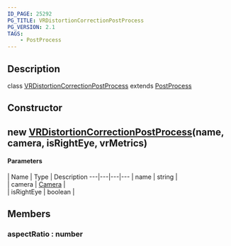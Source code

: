 ```yaml
---
ID_PAGE: 25292
PG_TITLE: VRDistortionCorrectionPostProcess
PG_VERSION: 2.1
TAGS:
    - PostProcess
---
```

## Description

class [VRDistortionCorrectionPostProcess](/classes/2.3/VRDistortionCorrectionPostProcess) extends [PostProcess](/classes/2.3/PostProcess)



## Constructor

## new [VRDistortionCorrectionPostProcess](/classes/2.3/VRDistortionCorrectionPostProcess)(name, camera, isRightEye, vrMetrics)



#### Parameters
 | Name | Type | Description
---|---|---|---
 | name | string |   
 | camera | [Camera](/classes/2.3/Camera) |   
 | isRightEye | boolean |   
## Members

### aspectRatio : number




